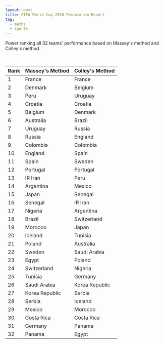 ```yaml
---
layout: post
title: FIFA World Cup 2018 Postmortem Report
tag:
  - maths
  - sports
---
```


Power ranking all 32 teams' performance based on Massey's method and Colley's method.

<br />

|Rank|Massey's Method|Colley's Method|
|---|---|---|
|1|France|France
|2|Denmark|Belgium|
|3|Peru|Uruguay|
|4|Croatia|Croatia|
|5|Belgium|Denmark|
|6|Australia|Brazil|
|7|Uruguay|Russia|
|8|Russia|England|
|9|Colombia|Colombia|
|10|England|Spain|
|11|Spain|Sweden|
|12|Portugal|Portugal|
|13|IR Iran|Peru|
|14|Argentina|Mexico|
|15|Japan|Senegal|
|16|Senegal|IR Iran|
|17|Nigeria|Argentina|
|18|Brazil|Switzerland|
|19|Morocco|Japan|
|20|Iceland|Tunisia|
|21|Poland|Australia|
|22|Sweden|Saudi Arabia|
|23|Egypt|Poland|
|24|Switzerland|Nigeria|
|25|Tunisia|Germany|
|26|Saudi Arabia|Korea Republic|
|27|Korea Republic|Serbia|
|28|Serbia|Iceland|
|29|Mexico|Morocco|
|30|Costa Rica|Costa Rica|
|31|Germany|Panama|
|32|Panama|Egypt|
